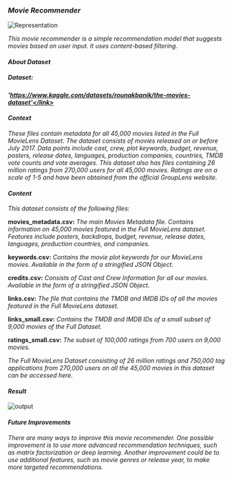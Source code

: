 ### ***Movie Recommender***

![Representation](https://github.com/jeyasri-senthil/Movie-Recommender/assets/108861190/21a15dde-c00c-484f-af64-2aa2d58a1846)

*This movie recommender is a simple recommendation model that suggests movies based on user input. It uses content-based filtering.*

#### ***About Dataset***

##### ***Dataset:***
#### *<link>'https://www.kaggle.com/datasets/rounakbanik/the-movies-dataset'</link>* 
#### ***Context***
*These files contain metadata for all 45,000 movies listed in the Full MovieLens Dataset. The dataset consists of movies released on or before July 2017. Data points include cast, crew, plot keywords, budget, revenue, posters, release dates, languages, production companies, countries, TMDB vote counts and vote averages.
This dataset also has files containing 26 million ratings from 270,000 users for all 45,000 movies. Ratings are on a scale of 1-5 and have been obtained from the official GroupLens website.*

#### ***Content***

*This dataset consists of the following files:*

**movies_metadata.csv:** *The main Movies Metadata file. Contains information on 45,000 movies featured in the Full MovieLens dataset. Features include posters, backdrops, budget, revenue, release dates, languages, production countries, and companies.*

**keywords.csv:** *Contains the movie plot keywords for our MovieLens movies. Available in the form of a stringified JSON Object.*

**credits.csv:** *Consists of Cast and Crew Information for all our movies. Available in the form of a stringified JSON Object.*

**links.csv:** *The file that contains the TMDB and IMDB IDs of all the movies featured in the Full MovieLens dataset.*

**links_small.csv:** *Contains the TMDB and IMDB IDs of a small subset of 9,000 movies of the Full Dataset.*

**ratings_small.csv:** *The subset of 100,000 ratings from 700 users on 9,000 movies.*

*The Full MovieLens Dataset consisting of 26 million ratings and 750,000 tag applications from 270,000 users on all the 45,000 movies in this dataset can be accessed here.*

#### ***Result***

![output](https://github.com/jeyasri-senthil/Movie-Recommender/assets/108861190/1c123bcb-ea96-47c4-b7aa-3bbbef5f557b)


#### ***Future Improvements***

*There are many ways to improve this movie recommender. One possible improvement is to use more advanced recommendation techniques, such as matrix factorization or deep learning. Another improvement could be to use additional features, such as movie genres or release year, to make more targeted recommendations.*
